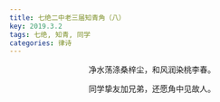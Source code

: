 ```yaml
---
title: 七绝二中老三届知青角（八）
key: 2019.3.2
tags: 七绝, 知青, 同学
categories: 律诗
---
```


<p align="center">净水荡涤桑梓尘，和风润染桃李春。
</p>
<p align="center">同学挚友加兄弟，还愿角中见故人。
</p>
<p align="center"></br>
</p>
